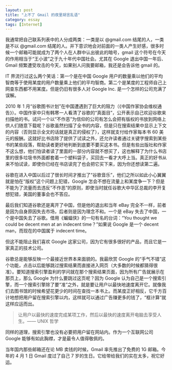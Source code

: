 ```yaml
---
layout: post
title: "上不了 Gmail 的夜里胡言乱语"
category: essay
tags: [Internet]
---
```



我通常把自己联系列表中的人分成两类：一类是以 @gmail.com 结尾的人，一类是不以 @gmail.com 结尾的人。并下意识地会对前面的一类人产生好感，很多时候一个邮箱可能就成为了两个人在人群中认出彼此的暗号，gmail 这个符号在今天的作用相当于“王小波”之于九十年代中国社会。尤其在 Google 退出中国一年后、Gmail 频繁遭受攻击的今天，如果别人问我要邮箱，我还是会告诉他 gmail 的。


IT 界流行过这么两个笑话：第一个是在中国 Google 用户的数量乘以他们的平均智商等于使用某度的用户数量乘上他们的平均智商。第二个是某度的工程师自己上网查东西都不用某度。但是仍旧有很多人对 Google Inc. 是一个怎样的公司充满了误解。


2010 年 1 月“谷歌图书计划”在中国遭遇到了巨大的阻力（《中国作家协会维权通告》）。中国作家中只有韩寒一人看清了谷歌的“真面目”，公开表示自己欢迎谷歌来扫描他的书。试问一个以“不作恶”为信仰的公司有怎么会把有版权的书放到网络上供人们随意下载呢？谷歌虽然扫描了全书的内容，但是只在搜索结果中显示上下文的内容（否则显示全文的话就是真正的侵权了），这样就支付给作家每本书 60 美元的报酬。这就好比书店除了提供了试读之外，还允许读者通过关键字搜索到某些书的某些段落，帮助读者更好地判断到底要不要买这本书。但是有些出版社和作家不这么想，他们怕读者读了里面的一部分内容就不想买了，这也解释了为什么书店里的很多垃圾书外面都套着一个塑料袋子，买回去一看才大呼上当。真正的好书从来不怕试读，即使你已经在书店读完了也会把它买下来，因为你还想读第二遍。


谷歌在进入中国以后过了很长时间才推出了“谷歌音乐”，他们之所以如此小心翼翼就是怕在“版权”这个问题上犯错，Google 怎会不想在流量上和某度争一下？但是不能为了流量而去违反“不作恶”的原则，即使当时就任谷歌大中华区总裁的李开复想犯错，美国的董事会也不答应。


最后我们知道谷歌还是离开了中国，但是他的退出和当年 eBay 完全不一样，前者是因为自身原因失去市场，后者则是因为理念不和。一个是 eBay 失去了中国，一个是中国失去了谷歌。借用《蝙蝠侠》的一句有名的台词：“You thought we could be decent men at an indecent time？”如果说 Google 是一个 decent man，而现在的中国属于 indecent time。


但这不能阻止我们喜欢 Google 这家公司，因为它有很多很好的产品，而且它是一家真正的技术公司。


谷歌总是能够反映一个最接近世界本来面貌的。我最欣赏 Google 的“手气不错”这个功能，点击以后能够跳过搜索结果而直接进入网页（大多数的时候都猜得很准）。要知道搜索引擎盈利的学问就在那个搜索结果页面，因为所有广告就展示在那页上，那么 Google 为什么要跳过这页呢？因为 Google 认为自己是一个搜索引擎，而一个搜索引擎除了要“准”之外，就是要让用户以最快地速度离开它。就像我们去图书馆的时候希望花更少的时间在查找一本书上。而某度正好相反，它千方百计地想把用户留在搜索引擎以内，这样就可以通过广告赚更多的钱了，“框计算”就这样应运而出。


> 让用户以最快的速度完成某项工作，然后以最快的速度离开电脑去享受人生。—— UNIX 哲学


同样的道理，搜索引擎也没有必要把用户留在网站内。作为一个互联网公司 Google 能够有如此胸襟，才是最令人值得敬佩的。


当年国内那些邮箱还在论 MB 卖钱的时候，Gmail 率先推出了免费的 1G 邮箱。今年的 4 月 1 日 Gmail 度过了自己 7 岁的生日。它给带给我们的实在太多，祝它好运。
